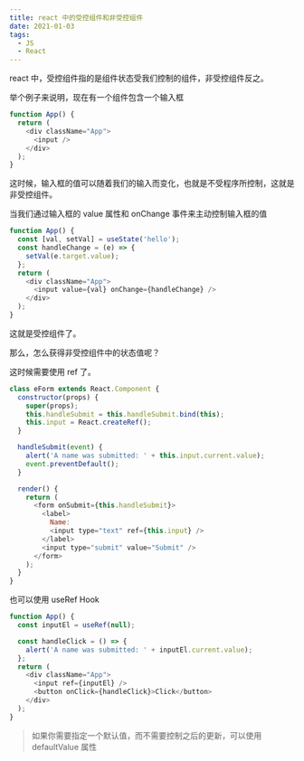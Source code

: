 ```yaml
---
title: react 中的受控组件和非受控组件
date: 2021-01-03
tags:
  - JS
  - React
---
```



react 中，受控组件指的是组件状态受我们控制的组件，非受控组件反之。

举个例子来说明，现在有一个组件包含一个输入框

```js
function App() {
  return (
    <div className="App">
      <input />
    </div>
  );
}
```

这时候，输入框的值可以随着我们的输入而变化，也就是不受程序所控制，这就是非受控组件。

当我们通过输入框的 value 属性和 onChange 事件来主动控制输入框的值

```js
function App() {
  const [val, setVal] = useState('hello');
  const handleChange = (e) => {
    setVal(e.target.value);
  };
  return (
    <div className="App">
      <input value={val} onChange={handleChange} />
    </div>
  );
}
```

这就是受控组件了。

那么，怎么获得非受控组件中的状态值呢？

这时候需要使用 ref 了。

```js
class eForm extends React.Component {
  constructor(props) {
    super(props);
    this.handleSubmit = this.handleSubmit.bind(this);
    this.input = React.createRef();
  }

  handleSubmit(event) {
    alert('A name was submitted: ' + this.input.current.value);
    event.preventDefault();
  }

  render() {
    return (
      <form onSubmit={this.handleSubmit}>
        <label>
          Name:
          <input type="text" ref={this.input} />
        </label>
        <input type="submit" value="Submit" />
      </form>
    );
  }
}
```

也可以使用 useRef Hook

```js
function App() {
  const inputEl = useRef(null);

  const handleClick = () => {
    alert('A name was submitted: ' + inputEl.current.value);
  };
  return (
    <div className="App">
      <input ref={inputEl} />
      <button onClick={handleClick}>Click</button>
    </div>
  );
}
```

> 如果你需要指定一个默认值，而不需要控制之后的更新，可以使用 defaultValue 属性

